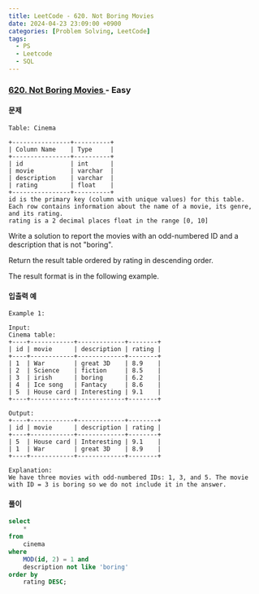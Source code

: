 ```yaml
---
title: LeetCode - 620. Not Boring Movies
date: 2024-04-23 23:09:00 +0900
categories: [Problem Solving, LeetCode]
tags:
  - PS
  - Leetcode
  - SQL
---
```


### [ 620. Not Boring Movies ](https://leetcode.com/problems/not-boring-movies/description) - Easy

#### 문제

```
Table: Cinema

+----------------+----------+
| Column Name    | Type     |
+----------------+----------+
| id             | int      |
| movie          | varchar  |
| description    | varchar  |
| rating         | float    |
+----------------+----------+
id is the primary key (column with unique values) for this table.
Each row contains information about the name of a movie, its genre, and its rating.
rating is a 2 decimal places float in the range [0, 10]
```

Write a solution to report the movies with an odd-numbered ID and a description that is not "boring".

Return the result table ordered by rating in descending order.

The result format is in the following example.

#### 입출력 예

```
Example 1:

Input:
Cinema table:
+----+------------+-------------+--------+
| id | movie      | description | rating |
+----+------------+-------------+--------+
| 1  | War        | great 3D    | 8.9    |
| 2  | Science    | fiction     | 8.5    |
| 3  | irish      | boring      | 6.2    |
| 4  | Ice song   | Fantacy     | 8.6    |
| 5  | House card | Interesting | 9.1    |
+----+------------+-------------+--------+

Output:
+----+------------+-------------+--------+
| id | movie      | description | rating |
+----+------------+-------------+--------+
| 5  | House card | Interesting | 9.1    |
| 1  | War        | great 3D    | 8.9    |
+----+------------+-------------+--------+

Explanation:
We have three movies with odd-numbered IDs: 1, 3, and 5. The movie with ID = 3 is boring so we do not include it in the answer.
```

#### 풀이

```sql
select
    *
from
    cinema
where
    MOD(id, 2) = 1 and
    description not like 'boring'
order by
    rating DESC;
```
